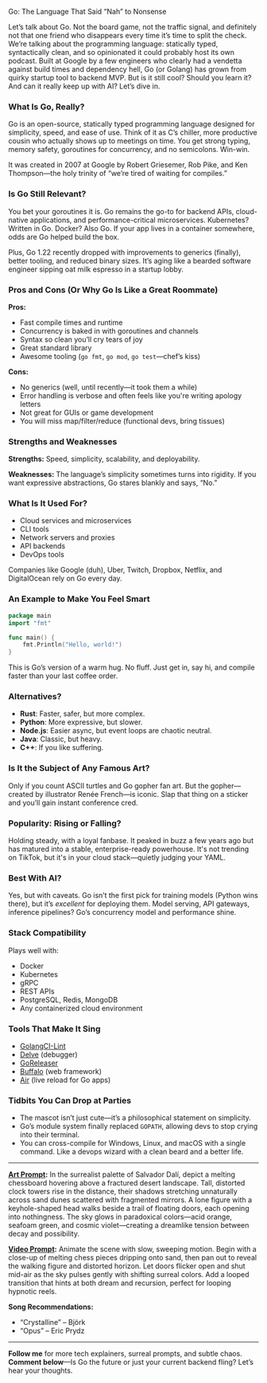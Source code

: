Go: The Language That Said “Nah” to Nonsense

Let’s talk about Go. Not the board game, not the traffic signal, and definitely not that one friend who disappears every time it’s time to split the check. We’re talking about the programming language: statically typed, syntactically clean, and so opinionated it could probably host its own podcast. Built at Google by a few engineers who clearly had a vendetta against build times and dependency hell, Go (or Golang) has grown from quirky startup tool to backend MVP. But is it still cool? Should you learn it? And can it really keep up with AI? Let’s dive in.

### What Is Go, Really?

Go is an open-source, statically typed programming language designed for simplicity, speed, and ease of use. Think of it as C’s chiller, more productive cousin who actually shows up to meetings on time. You get strong typing, memory safety, goroutines for concurrency, and no semicolons. Win-win.

It was created in 2007 at Google by Robert Griesemer, Rob Pike, and Ken Thompson—the holy trinity of “we’re tired of waiting for compiles.”

### Is Go Still Relevant?

You bet your goroutines it is. Go remains the go-to for backend APIs, cloud-native applications, and performance-critical microservices. Kubernetes? Written in Go. Docker? Also Go. If your app lives in a container somewhere, odds are Go helped build the box.

Plus, Go 1.22 recently dropped with improvements to generics (finally), better tooling, and reduced binary sizes. It’s aging like a bearded software engineer sipping oat milk espresso in a startup lobby.

### Pros and Cons (Or Why Go Is Like a Great Roommate)

**Pros:**
- Fast compile times and runtime
- Concurrency is baked in with goroutines and channels
- Syntax so clean you’ll cry tears of joy
- Great standard library
- Awesome tooling (`go fmt`, `go mod`, `go test`—chef’s kiss)

**Cons:**
- No generics (well, until recently—it took them a while)
- Error handling is verbose and often feels like you're writing apology letters
- Not great for GUIs or game development
- You will miss map/filter/reduce (functional devs, bring tissues)

### Strengths and Weaknesses

**Strengths:** Speed, simplicity, scalability, and deployability.

**Weaknesses:** The language’s simplicity sometimes turns into rigidity. If you want expressive abstractions, Go stares blankly and says, “No.”

### What Is It Used For?

- Cloud services and microservices
- CLI tools
- Network servers and proxies
- API backends
- DevOps tools

Companies like Google (duh), Uber, Twitch, Dropbox, Netflix, and DigitalOcean rely on Go every day.

### An Example to Make You Feel Smart

```go
package main
import "fmt"

func main() {
    fmt.Println("Hello, world!")
}
```

This is Go’s version of a warm hug. No fluff. Just get in, say hi, and compile faster than your last coffee order.

### Alternatives?

* **Rust**: Faster, safer, but more complex.
* **Python**: More expressive, but slower.
* **Node.js**: Easier async, but event loops are chaotic neutral.
* **Java**: Classic, but heavy.
* **C++**: If you like suffering.

### Is It the Subject of Any Famous Art?

Only if you count ASCII turtles and Go gopher fan art. But the gopher—created by illustrator Renée French—is iconic. Slap that thing on a sticker and you’ll gain instant conference cred.

### Popularity: Rising or Falling?

Holding steady, with a loyal fanbase. It peaked in buzz a few years ago but has matured into a stable, enterprise-ready powerhouse. It's not trending on TikTok, but it's in your cloud stack—quietly judging your YAML.

### Best With AI?

Yes, but with caveats. Go isn’t the first pick for training models (Python wins there), but it’s *excellent* for deploying them. Model serving, API gateways, inference pipelines? Go’s concurrency model and performance shine.

### Stack Compatibility

Plays well with:

* Docker
* Kubernetes
* gRPC
* REST APIs
* PostgreSQL, Redis, MongoDB
* Any containerized cloud environment

### Tools That Make It Sing

* [GolangCI-Lint](https://golangci-lint.run/)
* [Delve](https://github.com/go-delve/delve) (debugger)
* [GoReleaser](https://goreleaser.com/)
* [Buffalo](https://gobuffalo.io/) (web framework)
* [Air](https://github.com/cosmtrek/air) (live reload for Go apps)

### Tidbits You Can Drop at Parties

* The mascot isn’t just cute—it’s a philosophical statement on simplicity.
* Go’s module system finally replaced `GOPATH`, allowing devs to stop crying into their terminal.
* You can cross-compile for Windows, Linux, and macOS with a single command. Like a devops wizard with a clean beard and a better life.

---

**[Art Prompt](https://lumaiere.com/?gallery=surrealism):**
In the surrealist palette of Salvador Dalí, depict a melting chessboard hovering above a fractured desert landscape. Tall, distorted clock towers rise in the distance, their shadows stretching unnaturally across sand dunes scattered with fragmented mirrors. A lone figure with a keyhole-shaped head walks beside a trail of floating doors, each opening into nothingness. The sky glows in paradoxical colors—acid orange, seafoam green, and cosmic violet—creating a dreamlike tension between decay and possibility.

**[Video Prompt](https://www.tiktok.com/@davelumai/video/7524502932188974367):**
Animate the scene with slow, sweeping motion. Begin with a close-up of melting chess pieces dripping onto sand, then pan out to reveal the walking figure and distorted horizon. Let doors flicker open and shut mid-air as the sky pulses gently with shifting surreal colors. Add a looped transition that hints at both dream and recursion, perfect for looping hypnotic reels.

**Song Recommendations:**

* “Crystalline” – Björk
* “Opus” – Eric Prydz

---

**Follow me** for more tech explainers, surreal prompts, and subtle chaos.
**Comment below**—Is Go the future or just your current backend fling? Let’s hear your thoughts.